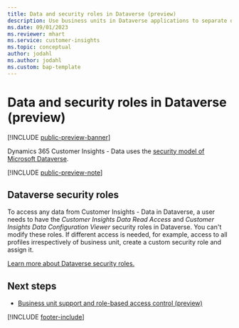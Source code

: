 ```yaml
---
title: Data and security roles in Dataverse (preview)
description: Use business units in Dataverse applications to separate data and leverage the Dataverse security model for Customer Insights - Data.
ms.date: 09/01/2023
ms.reviewer: mhart
ms.service: customer-insights
ms.topic: conceptual
author: jodahl
ms.author: jodahl
ms.custom: bap-template
---
```


# Data and security roles in Dataverse (preview)

[!INCLUDE [public-preview-banner](includes/public-preview-banner.md)]

Dynamics 365 Customer Insights - Data uses the [security model of Microsoft Dataverse](/power-platform/admin/wp-security-cds).

[!INCLUDE [public-preview-note](includes/public-preview-note.md)]

## Dataverse security roles

To access any data from Customer Insights - Data in Dataverse, a user needs to have the *Customer Insights Data Read Access* and *Customer Insights Data Configuration Viewer* security roles in Dataverse. You can't modify these roles. If different access is needed, for example, access to all profiles irrespectively of business unit, create a custom security role and assign it.

[Learn more about Dataverse security roles.](/power-platform/admin/database-security)

## Next steps

- [Business unit support and role-based access control (preview)](business-units-data-separation.md)

[!INCLUDE [footer-include](includes/footer-banner.md)]
